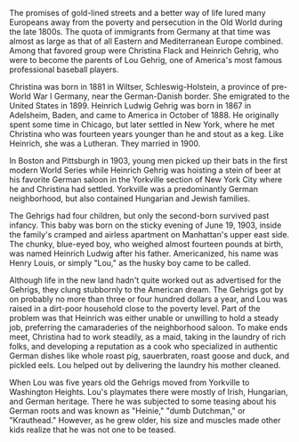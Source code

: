 The promises of gold-lined streets and a better way of life lured many Europeans away from the poverty and persecution in the 
Old World during the late 1800s. The quota of immigrants from Germany at that time was almost as large as that of all Eastern 
and Mediterranean Europe combined. Among that favored group were Christina Flack and Heinrich Gehrig, who were to become the 
parents of Lou Gehrig, one of America's most famous professional baseball players.

Christina was born in 1881 in Wiltser, Schleswig-Holstein, a province of pre-World War I Germany, near the German-Danish 
border. She emigrated to the United States in 1899. Heinrich Ludwig Gehrig was born in 1867 in Adelsheim, Baden, and came to 
America in October of 1888. He originally spent some time in Chicago, but later settled in New York, where he met Christina 
who was fourteen years younger than he and stout as a keg. Like Heinrich, she was a Lutheran. They married in 1900.

In Boston and Pittsburgh in 1903, young men picked up their bats in the first modern World Series while Heinrich Gehrig was 
hoisting a stein of beer at his favorite German saloon in the Yorkville section of New York City where he and Christina had 
settled. Yorkville was a predominantly German neighborhood, but also contained Hungarian and Jewish families.

The Gehrigs had four children, but only the second-born survived past infancy. This baby was born on the sticky evening of 
June 19, 1903, inside the family's cramped and airless apartment on Manhattan's upper east side. The chunky, blue-eyed boy, 
who weighed almost fourteen pounds at birth, was named Heinrich Ludwig after his father. Americanized, his name was Henry 
Louis, or simply "Lou," as the husky boy came to be called.

Although life in the new land hadn't quite worked out as advertised for the Gehrigs, they clung stubbornly to the American 
dream. The Gehrigs got by on probably no more than three or four hundred dollars a year, and Lou was raised in a dirt-poor 
household close to the poverty level. Part of the problem was that Heinrich was either unable or unwilling to hold a steady 
job, preferring the camaraderies of the neighborhood saloon. To make ends meet, Christina had to work steadily, as a maid, 
taking in the laundry of rich folks, and developing a reputation as a cook who specialized in authentic German dishes like
whole roast pig, sauerbraten, roast goose and duck, and pickled eels. Lou helped out by delivering the laundry his mother 
cleaned.

When Lou was five years old the Gehrigs moved from Yorkville to Washington Heights. Lou's playmates there were mostly of 
Irish, Hungarian, and German heritage. There he was subjected to some teasing about his German roots and was known as 
"Heinie," "dumb Dutchman," or "Krauthead." However, as he grew older, his size and muscles made other kids realize that he was 
not one to be teased.
